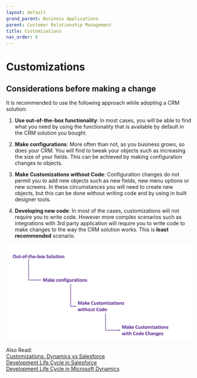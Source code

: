 ```yaml
---
layout: default
grand_parent: Business Applications
parent: Customer Relationship Management
title: Customizations
nav_order: 8
---
```


# Customizations
<!--- {: .no_toc }

## Table of contents
{: .no_toc .text-delta }

1. TOC
{:toc}
-->

## Considerations before making a change

 It is recommended to use the following approach while adopting a CRM solution:

 1. **Use out-of-the-box functionality**: In most cases, you will be able to find what you need by using the functionality that is available by default in the CRM solution you bought.

 2. **Make configurations**: More often than not, as you business grows, so does your CRM. You will find to tweak your objects such as increasing the size of your fields. This can be achieved by making configuration changes to objects.

 3. **Make Customizations without Code**: Configuration changes do not permit you to add new objects such as new fields, new menu options or new screens. In these circumstances you will need to create new objects, but this can be done without writing code and by using in built designer tools. 

 4. **Developing new code**: In most of the cases, customizations will not require you to write code. However more complex scenarios such as integrations with 3rd party application will require you to write code to make changes to the way the CRM solution works. This is **least recommended** scenario.

![](assets/images/customizations.png)


Also Read:
<br />
[Customizations: Dynamics vs Salesforce](CRM-CustomizationsDynamicsvsSalesforce.html)
<br />
[Development Life Cycle in Salesforce](CRM-DevelopmentLifeCycleSalesforce.html)
<br />
[Development Life Cycle in Microsoft Dynamics](CRM-DevelopmentLifeCycleDynamics.html)
